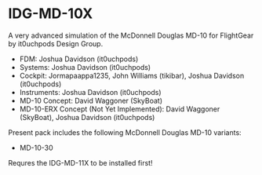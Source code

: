 # IDG-MD-10X
A very advanced simulation of the McDonnell Douglas MD-10 for FlightGear by it0uchpods Design Group.

- FDM: Joshua Davidson (it0uchpods)
- Systems: Joshua Davidson (it0uchpods)
- Cockpit: Jormapaappa1235, John Williams (tikibar), Joshua Davidson (it0uchpods)
- Instruments: Joshua Davidson (it0uchpods)
- MD-10 Concept: David Waggoner (SkyBoat)
- MD-10-ERX Concept (Not Yet Implemented): David Waggoner (SkyBoat), Joshua Davidson (it0uchpods)

Present pack includes the following McDonnell Douglas MD-10 variants:
- MD-10-30

Requres the IDG-MD-11X to be installed first!
